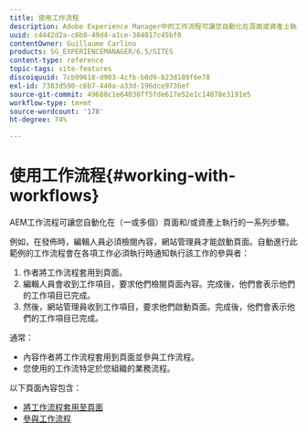 ```yaml
---
title: 使用工作流程
description: Adobe Experience Manager中的工作流程可讓您自動化在頁面或資產上執行的一系列步驟。
uuid: c4442d2a-c6b0-49d4-a1ce-384017c45bf0
contentOwner: Guillaume Carlino
products: SG_EXPERIENCEMANAGER/6.5/SITES
content-type: reference
topic-tags: site-features
discoiquuid: 7cb99618-d903-4cfb-b0d9-b23d189f6e78
exl-id: 7383d590-c6b7-440a-a33d-196dce9736ef
source-git-commit: 49688c1e64038ff5fde617e52e1c14878e3191e5
workflow-type: tm+mt
source-wordcount: '178'
ht-degree: 74%

---
```


# 使用工作流程{#working-with-workflows}

AEM工作流程可讓您自動化在（一或多個）頁面和/或資產上執行的一系列步驟。

例如，在發佈時，編輯人員必須檢閱內容，網站管理員才能啟動頁面。自動進行此範例的工作流程會在各項工作必須執行時通知執行該工作的參與者：

1. 作者將工作流程套用到頁面。
1. 編輯人員會收到工作項目，要求他們檢閱頁面內容。完成後，他們會表示他們的工作項目已完成。
1. 然後，網站管理員收到工作項目，要求他們啟動頁面。完成後，他們會表示他們的工作項目已完成。

通常：

* 內容作者將工作流程套用到頁面並參與工作流程。
* 您使用的工作流特定於您組織的業務流程。

以下頁面內容包含：

* [將工作流程套用至頁面](/help/sites-authoring/workflows-applying.md)
* [參與工作流程](/help/sites-authoring/workflows-participating.md)
